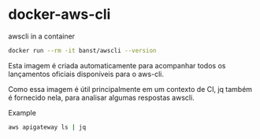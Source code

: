 # docker-aws-cli

awscli in a container

```sh
docker run --rm -it banst/awscli --version
```

Esta imagem é criada automaticamente para acompanhar todos os lançamentos oficiais disponíveis para o aws-cli.

Como essa imagem é útil principalmente em um contexto de CI, jq também é fornecido nela, para analisar algumas respostas awscli.

Example

```sh
aws apigateway ls | jq
```